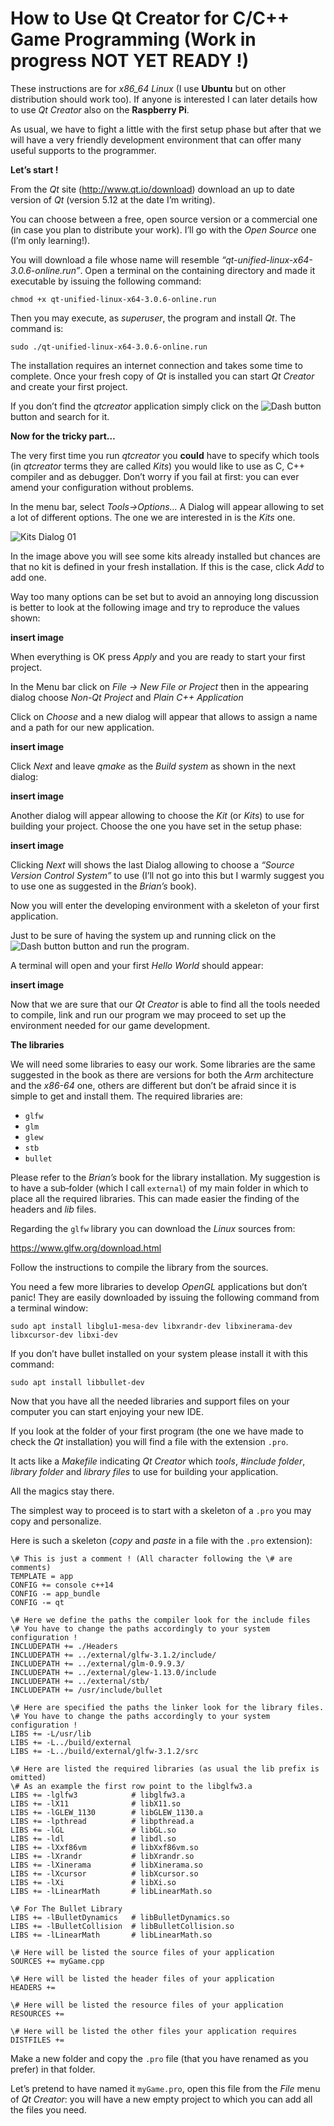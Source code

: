 # How to Use Qt Creator for C/C++ Game Programming (Work in progress NOT YET READY !)

These instructions are for *x86_64 Linux* (I use **Ubuntu** but on other distribution should work too).
If anyone is interested I can later details how to use *Qt Creator* also on the **Raspberry Pi**.

As usual, we have to fight a little with the first setup phase but after that we will have a very
friendly development environment that can offer many useful supports to the programmer.

**Let’s start !**

From the *Qt* site (http://www.qt.io/download) download an up to date version of *Qt* (version 5.12 at the date I’m writing).

You can choose between a free, open source version or a commercial one (in case you plan to distribute your work). I’ll go with the *Open Source* one (I’m only learning!).

You will download a file whose name will resemble *“qt-unified-linux-x64-3.0.6-online.run”*. Open a terminal on the containing directory and made it executable by issuing the following command:

`chmod +x qt-unified-linux-x64-3.0.6-online.run`

Then you may execute, as *superuser*, the program and install *Qt*. The command is:

`sudo ./qt-unified-linux-x64-3.0.6-online.run`

The installation requires an internet connection and takes some time to complete. Once your fresh copy of *Qt* is installed you can start *Qt Creator* and create your first project.

If you don’t find the *qtcreator* application simply click on the ![Dash button](images/DashButton.jpg) button and search for it. 

**Now for the tricky part…**

The very first time you run *qtcreator* you **could** have to specify which tools (in *qtcreator* terms they are called *Kits*) you would like to use as C, C++ compiler and as debugger. Don’t worry if you fail at first: you can ever amend your configuration without problems.


In the menu bar, select *Tools→Options...* A Dialog will appear allowing to set a lot of different options. The one we are interested in is the *Kits* one.

 ![Kits Dialog 01](images/Fig_001.jpg)

In the image above you will see some kits already installed but chances are that no kit is defined in your fresh installation. If this is the case, click *Add* to add one.

Way too many options can be set but to avoid an annoying long discussion is better to look at the following image and try to reproduce the values shown:

**insert image**

When everything is OK press *Apply* and you are ready to start your first project.

In the Menu bar click on *File → New File or Project* then in the appearing dialog choose *Non-Qt Project* and *Plain C++ Application*

Click on *Choose* and a new dialog will appear that allows to assign a name and a path for our new application.

**insert image**

Click *Next* and leave *qmake* as the *Build system* as shown in the next dialog:

**insert image**

Another dialog will appear allowing to choose the *Kit* (or *Kits*) to use for building your project. Choose the one you have set in the setup phase:

**insert image**

Clicking *Next* will shows the last Dialog allowing to choose a *“Source Version Control System”* to use (I’ll not go into this but I warmly suggest you to use one as suggested in the *Brian’s* book).

Now you will enter the developing environment with a skeleton of your first application.

Just to be sure of having the system up and running click on the ![Dash button](images/DashButton.jpg) button and run the program.

A terminal will open and your first *Hello World* should appear:

**insert image**

Now that we are sure that our *Qt Creator* is able to find all the tools needed to compile, link and run our program we may proceed to set up the environment needed for our game development.

**The libraries**

We will need some libraries to easy our work. Some libraries are the same suggested in the book as there are versions for both the *Arm* architecture and the *x86-64* one, others are different but don’t be afraid since it is simple to get and install them. The required libraries are:

- `glfw`
- `glm`
- `glew`
- `stb` 
- `bullet`

Please refer to the *Brian’s* book for the library installation. My suggestion is to have a sub‑folder (which I call `external`) of my main folder in which to place all the required libraries. This can made easier the finding of the headers and *lib* files.

Regarding the `glfw` library you can download the *Linux* sources from:

https://www.glfw.org/download.html

Follow the instructions to compile the library from the sources.

You need a few more libraries to develop *OpenGL* applications but don’t panic! They are easily downloaded by issuing the following command from a terminal window:

`sudo apt install libglu1-mesa-dev libxrandr-dev libxinerama-dev libxcursor-dev libxi-dev`

If you don’t have bullet installed on your system please install it with this command:

`sudo apt install libbullet-dev`

Now that you have all the needed libraries and support files on your computer you can start enjoying your new IDE.


If you look at the folder of your first program (the one we have made to check the *Qt* installation)
you will find a file with the extension `.pro`.

It acts like a *Makefile* indicating *Qt Creator* which *tools*, *\#include folder*, *library folder* and *library files*
to use for building your application.

All the magics stay there.

The simplest way to proceed is to start with a skeleton of a `.pro` you may copy and personalize.

Here is such a skeleton (*copy* and *paste* in a file with the `.pro` extension):


```
\# This is just a comment ! (All character following the \# are comments)
TEMPLATE = app
CONFIG += console c++14
CONFIG -= app_bundle
CONFIG -= qt

\# Here we define the paths the compiler look for the include files
\# You have to change the paths accordingly to your system configuration !
INCLUDEPATH += ./Headers
INCLUDEPATH += ../external/glfw-3.1.2/include/
INCLUDEPATH += ../external/glm-0.9.9.3/
INCLUDEPATH += ../external/glew-1.13.0/include
INCLUDEPATH += ../external/stb/
INCLUDEPATH += /usr/include/bullet

\# Here are specified the paths the linker look for the library files.
\# You have to change the paths accordingly to your system configuration !
LIBS += -L/usr/lib
LIBS += -L../build/external
LIBS += -L../build/external/glfw-3.1.2/src

\# Here are listed the required libraries (as usual the lib prefix is omitted)
\# As an example the first row point to the libglfw3.a
LIBS += -lglfw3            # libglfw3.a
LIBS += -lX11              # libX11.so
LIBS += -lGLEW_1130        # libGLEW_1130.a
LIBS += -lpthread          # libpthread.a
LIBS += -lGL               # libGL.so
LIBS += -ldl               # libdl.so
LIBS += -lXxf86vm          # libXxf86vm.so
LIBS += -lXrandr           # libXrandr.so
LIBS += -lXinerama         # libXinerama.so
LIBS += -lXcursor          # libXcursor.so
LIBS += -lXi               # libXi.so
LIBS += -lLinearMath       # libLinearMath.so

\# For The Bullet Library
LIBS += -lBulletDynamics   # libBulletDynamics.so
LIBS += -lBulletCollision  # libBulletCollision.so
LIBS += -lLinearMath       # libLinearMath.so

\# Here will be listed the source files of your application
SOURCES += myGame.cpp

\# Here will be listed the header files of your application
HEADERS += 

\# Here will be listed the resource files of your application
RESOURCES +=

\# Here will be listed the other files your application requires
DISTFILES +=
```

Make a new folder and copy the `.pro` file (that you have renamed as you prefer) in that folder.

Let’s pretend to have named it `myGame.pro`, open this file from the *File* menu of *Qt Creator*: you will have a new empty 
project to which you can add all the files you need.


